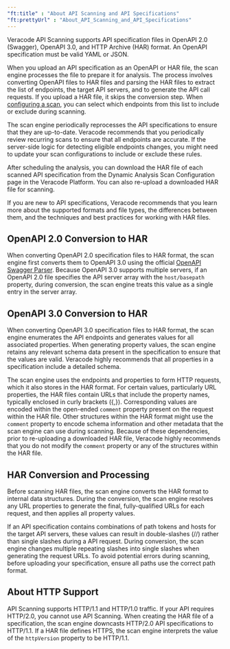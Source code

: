 ```yaml
---
"ft:title" : "About API Scanning and API Specifications"
"ft:prettyUrl" : "About_API_Scanning_and_API_Specifications"
---
```

Veracode API Scanning supports API specification files in OpenAPI 2.0 (Swagger), OpenAPI 3.0, and HTTP Archive (HAR) format. An OpenAPI specification must be valid YAML or JSON.

When you upload an API specification as an OpenAPI or HAR file, the scan engine processes the file to prepare it for analysis. The process involves converting OpenAPI files to HAR files and parsing the HAR files to extract the list of endpoints, the target API servers, and to generate the API call requests. If you upload a HAR file, it skips the conversion step. When [configuring a scan](https://docs.veracode.com/r/Configure_and_Run_an_API_Specification_Scan), you can select which endpoints from this list to include or exclude during scanning.

The scan engine periodically reprocesses the API specifications to ensure that they are up-to-date. Veracode recommends that you periodically review recurring scans to ensure that all endpoints are accurate. If the server-side logic for detecting eligible endpoints changes, you might need to update your scan configurations to include or exclude these rules.

After scheduling the analysis, you can download the HAR file of each scanned API specification from the Dynamic Analysis Scan Configuration page in the Veracode Platform. You can also re-upload a downloaded HAR file for scanning.

If you are new to API specifications, Veracode recommends that you learn more about the supported formats and file types, the differences between them, and the techniques and best practices for working with HAR files.

## OpenAPI 2.0 Conversion to HAR
When converting OpenAPI 2.0 specification files to HAR format, the scan engine first converts them to OpenAPI 3.0 using the official <a href="https://github.com/swagger-api/swagger-parser" target="_blank">OpenAPI Swagger Parser</a>. Because OpenAPI 3.0 supports multiple servers, if an OpenAPI 2.0 file specifies the API server array with the `host/basepath` property, during conversion, the scan engine treats this value as a single entry in the server array.

## OpenAPI 3.0 Conversion to HAR
When converting OpenAPI 3.0 specification files to HAR format, the scan engine enumerates the API endpoints and generates values for all associated properties. When generating property values, the scan engine retains any relevant schema data present in the specification to ensure that the values are valid. Veracode highly recommends that all properties in a specification include a detailed schema.

The scan engine uses the endpoints and properties to form HTTP requests, which it also stores in the HAR format. For certain values, particularly URL properties, the HAR files contain URLs that include the property names, typically enclosed in curly brackets ({,}). Corresponding values are encoded within the open-ended `comment` property present on the request within the HAR file. Other structures within the HAR format might use the `comment` property to encode schema information and other metadata that the scan engine can use during scanning. Because of these dependencies, prior to re-uploading a downloaded HAR file, Veracode highly recommends that you do not modify the `comment` property or any of the structures within the HAR file.

## HAR Conversion and Processing
Before scanning HAR files, the scan engine converts the HAR format to internal data structures. During the conversion, the scan engine resolves any URL properties to generate the final, fully-qualified URLs for each request, and then applies all property values.

If an API specification contains combinations of path tokens and hosts for the target API servers, these values can result in double-slashes (//) rather than single slashes during a API request. During conversion, the scan engine changes multiple repeating slashes into single slashes when generating the request URLs. To avoid potential errors during scanning, before uploading your specification, ensure all paths use the correct path format.

## About HTTP Support
API Scanning supports HTTP/1.1 and HTTP/1.0 traffic. If your API requires HTTP/2.0, you cannot use API Scanning. When creating the HAR file of a specification, the scan engine downcasts HTTP/2.0 API specifications to HTTP/1.1. If a HAR file defines HTTPS, the scan engine interprets the value of the `httpVersion` property to be HTTP/1.1.
